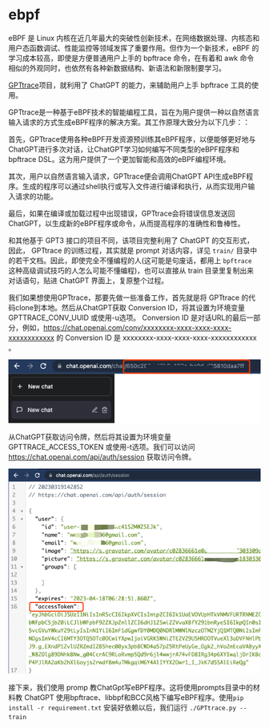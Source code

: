 # ebpf

eBPF 是 Linux 内核在近几年最大的突破性创新技术，在网络数据处理、内核态和用户态函数调试、性能监控等领域发挥了重要作用。但作为一个新技术，eBPF 的学习成本较高，即使是方便普通用户上手的 bpftrace 命令，在有着和 awk 命令相似的外观同时，也依然有各种新数据结构、新语法和新限制要学习。

[GPTtrace](https://github.com/eunomia-bpf/GPTtrace)项目，就利用了 ChatGPT 的能力，来辅助用户上手 bpftrace 工具的使用。

GPTtrace是一种基于eBPF技术的智能编程工具，旨在为用户提供一种以自然语言输入请求的方式生成eBPF程序的解决方案。其工作原理大致分为以下几步：：

首先，GPTtrace使用各种eBPF开发资源预训练其eBPF程序，以便能够更好地与ChatGPT进行多次对话，让ChatGPT学习如何编写不同类型的eBPF程序和bpftrace DSL。这为用户提供了一个更加智能和高效的eBPF编程环境。

其次，用户以自然语言输入请求，GPTtrace便会调用ChatGPT API生成eBPF程序。生成的程序可以通过shell执行或写入文件进行编译和执行，从而实现用户输入请求的功能。

最后，如果在编译或加载过程中出现错误，GPTtrace会将错误信息发送回ChatGPT，以生成新的eBPF程序或命令，从而提高程序的准确性和鲁棒性。

和其他基于 GPT3 接口的项目不同，该项目完整利用了 ChatGPT 的交互形式，因此， GPTtrace 的训练过程，其实就是 prompt 对话内容，详见 `train/` 目录中的若干文档。因此，即使完全不懂编程的人(这可能是句废话，都用上 `bpftrace` 这种高级调试技巧的人怎么可能不懂编程)，也可以直接从 train 目录里复制出来对话语句，贴进 ChatGPT 界面上，复原整个过程。

我们如果想使用GPTtrace，那要先做一些准备工作，首先就是将 GPTtrace 的代码clone到本地。然后从ChatGPT获取 Conversion ID，将其设置为环境变量 GPTTRACE_CONV_UUID 或使用-u选项。 Conversion ID 是对话URL的最后一部分，例如，https://chat.openai.com/conv/xxxxxxxx-xxxx-xxxx-xxxx-xxxxxxxxxxxx 的 Conversion ID 是 xxxxxxxx-xxxx-xxxx-xxxx-xxxxxxxxxxxx 。

![](../images/api/ebpf_convid.png)

从ChatGPT获取访问令牌，然后将其设置为环境变量 GPTTRACE_ACCESS_TOKEN 或使用-t选项。我们可以访问 https://chat.openai.com/api/auth/session 获取访问令牌。

![](../images/api/ebpf_accesstk.png)

接下来，我们使用 promp 教ChatGpt写eBPF程序。这将使用prompts目录中的材料教 ChatGPT 使用bpftrace、libbpf和BCC风格下编写eBPF程序。使用``` pip install -r requirement.txt ``` 安装好依赖以后，我们运行 ```./GPTtrace.py --train```


